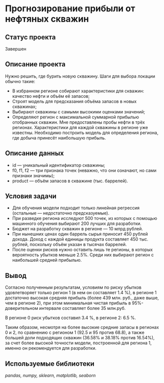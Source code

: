 # Прогнозирование прибыли от нефтяных скважин

## Статус проекта
Завершен

## Описание проекта
Нужно решить, где бурить новую скважину.
Шаги для выбора локации обычно такие:
- В избранном регионе собирают характеристики для скважин: качество нефти и объём её запасов;
- Строят модель для предсказания объёма запасов в новых скважинах;
- Выбирают скважины с самыми высокими оценками значений;
- Определяют регион с максимальной суммарной прибылью отобранных скважин.
Мне предоставлены пробы нефти в трёх регионах. Характеристики для каждой скважины в регионе уже известны. Необходимо построить модель для определения региона, где добыча принесёт наибольшую прибыль.  


## Описание данных


- id — уникальный идентификатор скважины;
- f0, f1, f2 — три признака точек (неважно, что они означают, но сами признаки значимы);
- product — объём запасов в скважине (тыс. баррелей).  


## Условия задачи
- Для обучения модели подходит только линейная регрессия (остальные — недостаточно предсказуемые).
- При разведке региона исследуют 500 точек, из которых с помощью машинного обучения выбирают 200 лучших для разработки.
- Бюджет на разработку скважин в регионе — 10 млрд рублей.
- При нынешних ценах один баррель сырья приносит 450 рублей дохода. Доход с каждой единицы продукта составляет 450 тыс. рублей, поскольку объём указан в тысячах баррелей.
- После оценки рисков нужно оставить лишь те регионы, в которых вероятность убытков меньше 2.5%. Среди них выбирают регион с наибольшей средней прибылью.

## Вывод

Согласно полученным результатам, условиям по риску убытков удовлетворяет только регион 1 (в нем он составляет 1.4 %), в регионе 1 достаточно высокая средняя прибыль (более 439 млн. руб., даже выше, чем в регионе 2), при этом минимальная чистая прибыль в 95%-доверительном интервале составляет более 35 млн.руб.

В регионе 0 риск убытков составил 3.4 %, в регионе 2: 6.5 %.

Таким образом, несмотря на более высокие средние запасы в регионах 0 и 2, по сравнению с регионом 1 (92.5 и 95 против 68.8), а также большей доли подходящих скважин (36.58% и 38.18% против 16.54%), за счет более высокой точности модели, построенной для региона 1, именно он рекомендуется для разработки.

## Используемые библиотеки
*pandas, numpy, sklearn, matplotlib, seaborn*